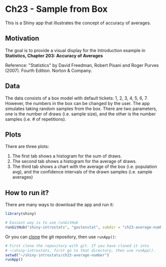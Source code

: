 # Ch23 - Sample from Box

This is a Shiny app that illustrates the concept of accuracy of averages.


## Motivation

The goal is to provide a visual display for the Introduction example in 
__Statistics, Chapter 203: Accuracy of Averages__

Reference: "Statistics" by David Freedman, Robert Pisani and Roger Purves (2007). 
Fourth Edition. Norton & Company.


## Data

The data consists of a box model with default tickets: 1, 2, 3, 4, 5, 6, 7.
However, the numbers in the box can be changed by the user.
The app simulates taking random samples from the box. 
There are two parameters, one is the number of draws (i.e. sample size), 
and the other is the number samples (i.e. # of repetitions).


## Plots

There are three plots: 

1. The first tab shows a histogram for the sum of draws.
2. The second tab shows a histogram for the average of draws.
3. The third tab shows a chart with the average of the box (i.e. population avg),
and the confidence intervals of the drawn samples (i.e. sample averages)


## How to run it?

There are many ways to download the app and run it:

```R
library(shiny)

# Easiest way is to use runGitHub
runGitHub("shiny-introstats", "gastonstat", subdir = "ch23-average-number")
```

Or you can [clone](http://stackoverflow.com/questions/651038/how-do-you-clone-a-git-repository-into-a-specific-folder) the git repository, then use `runApp()`:

```R
# First clone the repository with git. If you have cloned it into
# ~/shiny-introstats, first go to that directory, then use runApp().
setwd("~/shiny-introstats/ch23-average-number")
runApp()
```

